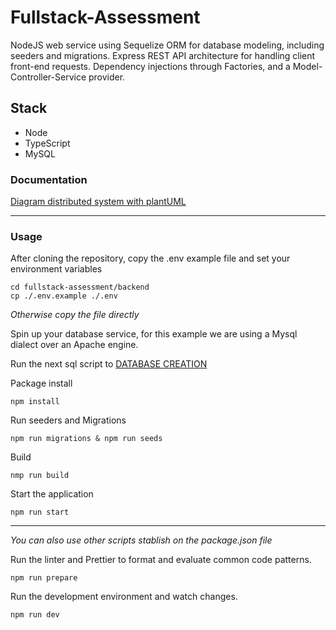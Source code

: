 # Fullstack-Assessment

NodeJS web service using Sequelize ORM for database modeling, including seeders and migrations. Express REST API architecture for handling client front-end requests. Dependency injections through Factories, and a Model-Controller-Service provider. 

## Stack
* Node
* TypeScript
* MySQL

### Documentation

[Diagram distributed system with plantUML](https://git.number8.com/dennis.anariba/fullstack-assessment/src/branch/main/backend/src/diagram/db_schema.png)

---

### Usage

After cloning the repository, copy the .env example file and set your environment variables
```
cd fullstack-assessment/backend
cp ./.env.example ./.env
```
*Otherwise copy the file directly*

Spin up your database service, for this example we are using a Mysql dialect over an Apache engine.

Run the next sql script to [DATABASE CREATION](https://git.number8.com/dennis.anariba/fullstack-assessment.git)

Package install 
```
npm install
```

Run seeders and Migrations
```
npm run migrations & npm run seeds
```

Build
```
nmp run build
```

Start the application
```
npm run start
```
 
---

*You can also use other scripts stablish on the package.json file*

Run the linter and Prettier to format and evaluate common code patterns.
```
npm run prepare
```

Run the development environment and watch changes.
```
npm run dev
```
